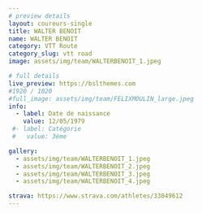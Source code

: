 ```yaml
---
# preview details
layout: coureurs-single
title: WALTER BENOIT
name: WALTER BENOIT
category: VTT Route
category_slug: vtt road
image: assets/img/team/WALTERBENOIT_1.jpeg

# full details
live_preview: https://bslthemes.com
#1920 / 1020
#full_image: assets/img/team/FELIXMOULIN_large.jpeg
info:
  - label: Date de naissance
    value: 12/05/1979
 #- label: Catégorie 
 #   value: 3ème

gallery:
  - assets/img/team/WALTERBENOIT_1.jpeg
  - assets/img/team/WALTERBENOIT_2.jpeg
  - assets/img/team/WALTERBENOIT_3.jpeg
  - assets/img/team/WALTERBENOIT_4.jpeg

strava: https://www.strava.com/athletes/33849612
---
```

